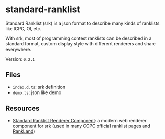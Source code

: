 # standard-ranklist

Standard Ranklist (srk) is a json format to describe many kinds of ranklists like ICPC, OI, etc.

With srk, most of programming contest ranklists can be described in a standard format, custom display style with different renderers and share everywhere.

Version: `0.2.1`

## Files

- `index.d.ts`: srk definition
- `demo.ts`: json like demo

## Resources

- [Standard Ranklist Renderer Component](https://github.com/algoux/standard-ranklist-renderer-component): a modern web renderer component for srk (used in many CCPC official ranklist pages and [RankLand](https://rl.algoux.org))
